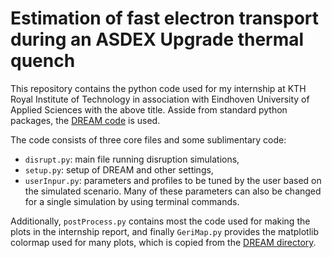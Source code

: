 # Estimation of fast electron transport during an ASDEX Upgrade thermal quench
This repository contains the python code used for my internship at KTH Royal Institute of Technology in association with Eindhoven University of Applied Sciences with the above title. Asside from standard python packages, the [DREAM code](https://github.com/chalmersplasmatheory/DREAM) is used. 

The code consists of three core files and some sublimentary code:
- `disrupt.py`: main file running disruption simulations,
- `setup.py`: setup of DREAM and other settings,
- `userInpur.py`: parameters and profiles to be tuned by the user based on the simulated scenario. Many of these parameters can also be changed for a single simulation by using terminal commands.

Additionally, `postProcess.py` contains most the code used for making the plots in the internship report, and finally `GeriMap.py` provides the matplotlib colormap used for many plots, which is copied from the [DREAM directory](https://github.com/chalmersplasmatheory/DREAM).
